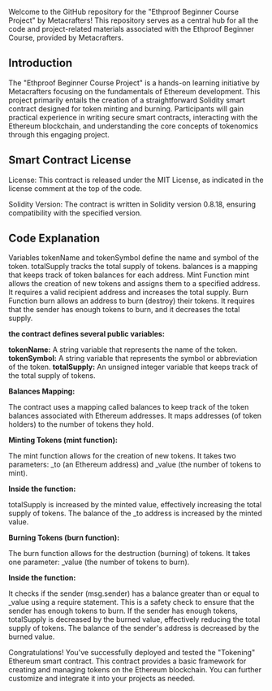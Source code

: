 Welcome to the GitHub repository for the "Ethproof Beginner Course Project" by Metacrafters! This repository serves as a central hub for all the code and project-related materials associated with the Ethproof Beginner Course, provided by Metacrafters.

## Introduction 

The "Ethproof Beginner Course Project" is a hands-on learning initiative by Metacrafters focusing on the fundamentals of Ethereum development. This project primarily entails the creation of a straightforward Solidity smart contract designed for token minting and burning. Participants will gain practical experience in writing secure smart contracts, interacting with the Ethereum blockchain, and understanding the core concepts of tokenomics through this engaging project.

## Smart Contract License

License: This contract is released under the MIT License, as indicated in the license comment at the top of the code.

Solidity Version: The contract is written in Solidity version 0.8.18, ensuring compatibility with the specified version.


## Code Explanation 

Variables tokenName and tokenSymbol define the name and symbol of the token. totalSupply tracks the total supply of tokens. balances is a mapping that keeps track of token balances for each address. Mint Function mint allows the creation of new tokens and assigns them to a specified address. It requires a valid recipient address and increases the total supply. Burn Function burn allows an address to burn (destroy) their tokens. It requires that the sender has enough tokens to burn, and it decreases the total supply.

**the contract defines several public variables:**

**tokenName:** A string variable that represents the name of the token. 
**tokenSymbol:** A string variable that represents the symbol or abbreviation of the token. 
**totalSupply:** An unsigned integer variable that keeps track of the total supply of tokens.

**Balances Mapping:**

The contract uses a mapping called balances to keep track of the token balances associated with Ethereum addresses. It maps addresses (of token holders) to the number of tokens they hold.

**Minting Tokens (mint function):**

The mint function allows for the creation of new tokens. It takes two parameters: _to (an Ethereum address) and _value (the number of tokens to mint).

**Inside the function:**

totalSupply is increased by the minted value, effectively increasing the total supply of tokens. The balance of the _to address is increased by the minted value.

**Burning Tokens (burn function):**

The burn function allows for the destruction (burning) of tokens. It takes one parameter: _value (the number of tokens to burn).

**Inside the function:**

It checks if the sender (msg.sender) has a balance greater than or equal to _value using a require statement. This is a safety check to ensure that the sender has enough tokens to burn. If the sender has enough tokens, totalSupply is decreased by the burned value, effectively reducing the total supply of tokens. The balance of the sender's address is decreased by the burned value.

Congratulations! You've successfully deployed and tested the "Tokening" Ethereum smart contract. This contract provides a basic framework for creating and managing tokens on the Ethereum blockchain. You can further customize and integrate it into your projects as needed.
